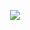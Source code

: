 <p align="center">
  <a href="#">
    <img src="https://readme-typing-svg.herokuapp.com/?lines=Mário+gente+boa;&center=true&width=500&height=50">
  </a>
</p>
